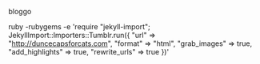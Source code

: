 bloggo

ruby -rubygems -e 'require "jekyll-import";
    JekyllImport::Importers::Tumblr.run({
      "url"            => "http://duncecapsforcats.com",
      "format"         => "html",
      "grab_images"    => true,
      "add_highlights" => true,
      "rewrite_urls"   => true
    })'
